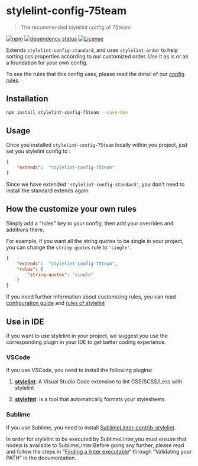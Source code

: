 # stylelint-config-75team
> The recommended stylelint config of 75team

[![npm](https://img.shields.io/npm/v/stylelint-config-75team.svg?style=flat-square)](https://www.npmjs.com/package/stylelint-config-75team) [![dependency status](https://david-dm.org/75team/stylelint-config-75team.svg)](https://david-dm.org/75team/stylelint-config-75team) [![License](https://img.shields.io/npm/l/stylelint-config-75team.svg)](LICENSE)



Extends `stylelint-config-standard`, and uses `stylelint-order` to help sorting css properties according to our customized order.
Use it as is or as a foundation for your own config.

To see the rules that this config uses, please read the detail of our [config rules](!https://github.com/75team/stylelint-config-75team/blob/master/index.js).

## Installation

``` bash
npm install stylelint-config-75team --save-dev
```

## Usage

Once you installed `stylelint-config-75team` locally within you project, just set you stylelint config to :

``` json
{
    "extends":  "stylelint-config-75team"
}
```
Since we have extended `'stylelint-config-standard'`, you don't need to install the standard extends again.

## How the customize your own rules

Simply add a "rules" key to your config, then add your overrides and additions there.

For example, if you want all the string quotes to be single in your project, you can change the `string-quotes` rule to `'single'`.

``` json
{
    "extends":  "stylelint-config-75team",
    "rules": {
        "string-quotes": "single"
    }
}
```

If you need furthor information about customizing rules, you can read [configuration guide](https://stylelint.io/user-guide/configuration/) and [rules of stylelint](https://stylelint.io/user-guide/configuration/)

## Use in IDE

If you want to use stylelint in your project, we suggest you use the corresponding plugin in your IDE to get better coding experience.

### VSCode
If you use VSCode, you need to install the following plugins:

1. **[stylelint](https://github.com/shinnn/vscode-stylelint)**: A Visual Studio Code extension to lint CSS/SCSS/Less with stylelint

2. **[stylefmt](https://github.com/morishitter/stylefmt)**: is a tool that automatically formats your stylesheets.

### Sublime

If you use Sublime, you need to install [SublimeLinter-contrib-stylelint](https://github.com/kungfusheep/SublimeLinter-contrib-stylelint).

In order for stylelint to be executed by SublimeLinter,you must ensure that nodejs is available to SublimeLinter.Before going any further, please read and follow the steps in “[Finding a linter executable](http://sublimelinter.readthedocs.io/en/latest/troubleshooting.html#finding-a-linter-executable)” through “Validating your PATH” in the documentation.
